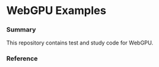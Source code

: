 # WebGPU Examples

### Summary

This repository contains test and study code for WebGPU.

### Reference

